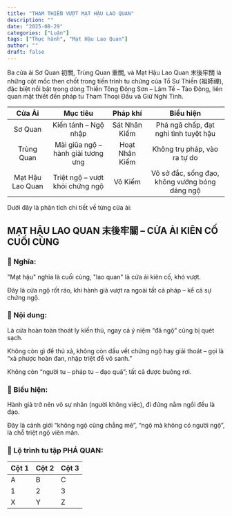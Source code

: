 ```yaml
---
title: "THAM THIỀN VƯỢT MẠT HẬU LAO QUAN"
description: ""
date: "2025-08-29"
categories: ["Luận"]
tags: ["Thực hành", "Mạt Hậu Lao Quan"]
author: ""
draft: false
---
```


Ba cửa ải Sơ Quan 初關, Trùng Quan 重關, và Mạt Hậu Lao Quan 末後牢關 là những cột mốc then chốt trong tiến trình tu chứng của Tổ Sư Thiền (祖師禪), đặc biệt nổi bật trong dòng Thiền Tông Đông Sơn – Lâm Tế – Tào Động, liên quan mật thiết đến pháp tu Tham Thoại Đầu và Giữ Nghi Tình.

|    **Cửa Ải**    |            **Mục tiêu**            |  **Pháp khí**  |                  **Biểu hiện**                 |
|:----------------:|:----------------------------------:|:--------------:|:----------------------------------------------:|
| Sơ Quan          | Kiến tánh – Ngộ nhập               | Sát Nhân Kiếm  | Phá ngã chấp, đạt nghi tình tuyệt hậu          |
| Trùng Quan       | Mài giũa ngộ – hành giải tương ưng | Hoạt Nhân Kiếm | Không trụ pháp, vào ra tự do                   |
| Mạt Hậu Lao Quan | Triệt ngộ – vượt khỏi chứng ngộ    | Vô Kiếm        | Vô sở đắc, sống đạo, không vướng bóng dáng ngộ |

Dưới đây là phân tích chi tiết về từng cửa ải:

## MẠT HẬU LAO QUAN 末後牢關 – CỬA ẢI KIÊN CỐ CUỐI CÙNG

### 💠 Nghĩa:

"Mạt hậu" nghĩa là cuối cùng, "lao quan" là cửa ải kiên cố, khó vượt.

Đây là cửa ngộ rốt ráo, khi hành giả vượt ra ngoài tất cả pháp – kể cả sự chứng ngộ.

### 💠 Nội dung:

Là cửa hoàn toàn thoát ly kiến thủ, ngay cả ý niệm “đã ngộ” cũng bị quét sạch.

Không còn gì để thủ xả, không còn dấu vết chứng ngộ hay giải thoát – gọi là “xả phược hoàn đan, nhập triệt để vô sanh.”

Không còn “người tu – pháp tu – đạo quả”; tất cả được buông rơi.

### 💠 Biểu hiện:

Hành giả trở nên vô sự nhân (người không việc), đi đứng nằm ngồi đều là đạo.

Đây là cảnh giới “không ngộ cũng chẳng mê”, “ngộ mà không có người ngộ”, là chỗ triệt ngộ viên mãn.

### 💠 Lộ trình tu tập PHÁ QUAN:

| Cột 1 | Cột 2 | Cột 3 |
|-------|-------|-------|
| A     | B     | C     |
| 1     | 2     | 3     |
| X     | Y     | Z     |


